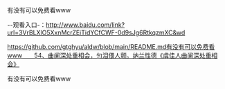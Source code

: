 有没有可以免费看www

--观看入口-：http://www.baidu.com/link?url=3VrBLXlO5XxnMcrZEiTidYCfCWF-0d9sJg6RtkqzmXC&wd

https://github.com/gtghyu/aldw/blob/main/README.md有没有可以免费看www　　54、曲阑深处重相会，匀泪偎人颤。纳兰性德《虞佳人曲阑深处重相会》

有没有可以免费看www
